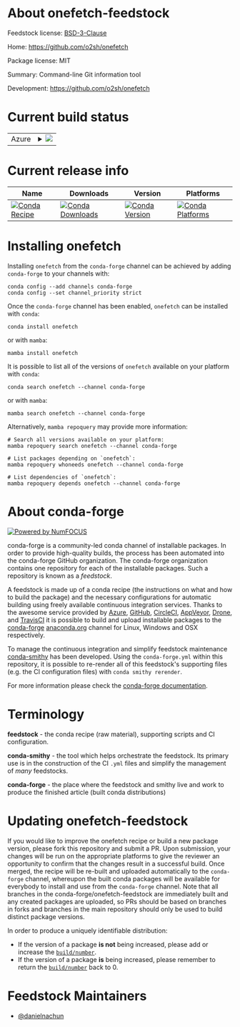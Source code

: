 About onefetch-feedstock
========================

Feedstock license: [BSD-3-Clause](https://github.com/conda-forge/onefetch-feedstock/blob/main/LICENSE.txt)

Home: https://github.com/o2sh/onefetch

Package license: MIT

Summary: Command-line Git information tool

Development: https://github.com/o2sh/onefetch

Current build status
====================


<table>
    
  <tr>
    <td>Azure</td>
    <td>
      <details>
        <summary>
          <a href="https://dev.azure.com/conda-forge/feedstock-builds/_build/latest?definitionId=24091&branchName=main">
            <img src="https://dev.azure.com/conda-forge/feedstock-builds/_apis/build/status/onefetch-feedstock?branchName=main">
          </a>
        </summary>
        <table>
          <thead><tr><th>Variant</th><th>Status</th></tr></thead>
          <tbody><tr>
              <td>linux_64</td>
              <td>
                <a href="https://dev.azure.com/conda-forge/feedstock-builds/_build/latest?definitionId=24091&branchName=main">
                  <img src="https://dev.azure.com/conda-forge/feedstock-builds/_apis/build/status/onefetch-feedstock?branchName=main&jobName=linux&configuration=linux%20linux_64_" alt="variant">
                </a>
              </td>
            </tr><tr>
              <td>osx_64</td>
              <td>
                <a href="https://dev.azure.com/conda-forge/feedstock-builds/_build/latest?definitionId=24091&branchName=main">
                  <img src="https://dev.azure.com/conda-forge/feedstock-builds/_apis/build/status/onefetch-feedstock?branchName=main&jobName=osx&configuration=osx%20osx_64_" alt="variant">
                </a>
              </td>
            </tr><tr>
              <td>win_64</td>
              <td>
                <a href="https://dev.azure.com/conda-forge/feedstock-builds/_build/latest?definitionId=24091&branchName=main">
                  <img src="https://dev.azure.com/conda-forge/feedstock-builds/_apis/build/status/onefetch-feedstock?branchName=main&jobName=win&configuration=win%20win_64_" alt="variant">
                </a>
              </td>
            </tr>
          </tbody>
        </table>
      </details>
    </td>
  </tr>
</table>

Current release info
====================

| Name | Downloads | Version | Platforms |
| --- | --- | --- | --- |
| [![Conda Recipe](https://img.shields.io/badge/recipe-onefetch-green.svg)](https://anaconda.org/conda-forge/onefetch) | [![Conda Downloads](https://img.shields.io/conda/dn/conda-forge/onefetch.svg)](https://anaconda.org/conda-forge/onefetch) | [![Conda Version](https://img.shields.io/conda/vn/conda-forge/onefetch.svg)](https://anaconda.org/conda-forge/onefetch) | [![Conda Platforms](https://img.shields.io/conda/pn/conda-forge/onefetch.svg)](https://anaconda.org/conda-forge/onefetch) |

Installing onefetch
===================

Installing `onefetch` from the `conda-forge` channel can be achieved by adding `conda-forge` to your channels with:

```
conda config --add channels conda-forge
conda config --set channel_priority strict
```

Once the `conda-forge` channel has been enabled, `onefetch` can be installed with `conda`:

```
conda install onefetch
```

or with `mamba`:

```
mamba install onefetch
```

It is possible to list all of the versions of `onefetch` available on your platform with `conda`:

```
conda search onefetch --channel conda-forge
```

or with `mamba`:

```
mamba search onefetch --channel conda-forge
```

Alternatively, `mamba repoquery` may provide more information:

```
# Search all versions available on your platform:
mamba repoquery search onefetch --channel conda-forge

# List packages depending on `onefetch`:
mamba repoquery whoneeds onefetch --channel conda-forge

# List dependencies of `onefetch`:
mamba repoquery depends onefetch --channel conda-forge
```


About conda-forge
=================

[![Powered by
NumFOCUS](https://img.shields.io/badge/powered%20by-NumFOCUS-orange.svg?style=flat&colorA=E1523D&colorB=007D8A)](https://numfocus.org)

conda-forge is a community-led conda channel of installable packages.
In order to provide high-quality builds, the process has been automated into the
conda-forge GitHub organization. The conda-forge organization contains one repository
for each of the installable packages. Such a repository is known as a *feedstock*.

A feedstock is made up of a conda recipe (the instructions on what and how to build
the package) and the necessary configurations for automatic building using freely
available continuous integration services. Thanks to the awesome service provided by
[Azure](https://azure.microsoft.com/en-us/services/devops/), [GitHub](https://github.com/),
[CircleCI](https://circleci.com/), [AppVeyor](https://www.appveyor.com/),
[Drone](https://cloud.drone.io/welcome), and [TravisCI](https://travis-ci.com/)
it is possible to build and upload installable packages to the
[conda-forge](https://anaconda.org/conda-forge) [anaconda.org](https://anaconda.org/)
channel for Linux, Windows and OSX respectively.

To manage the continuous integration and simplify feedstock maintenance
[conda-smithy](https://github.com/conda-forge/conda-smithy) has been developed.
Using the ``conda-forge.yml`` within this repository, it is possible to re-render all of
this feedstock's supporting files (e.g. the CI configuration files) with ``conda smithy rerender``.

For more information please check the [conda-forge documentation](https://conda-forge.org/docs/).

Terminology
===========

**feedstock** - the conda recipe (raw material), supporting scripts and CI configuration.

**conda-smithy** - the tool which helps orchestrate the feedstock.
                   Its primary use is in the construction of the CI ``.yml`` files
                   and simplify the management of *many* feedstocks.

**conda-forge** - the place where the feedstock and smithy live and work to
                  produce the finished article (built conda distributions)


Updating onefetch-feedstock
===========================

If you would like to improve the onefetch recipe or build a new
package version, please fork this repository and submit a PR. Upon submission,
your changes will be run on the appropriate platforms to give the reviewer an
opportunity to confirm that the changes result in a successful build. Once
merged, the recipe will be re-built and uploaded automatically to the
`conda-forge` channel, whereupon the built conda packages will be available for
everybody to install and use from the `conda-forge` channel.
Note that all branches in the conda-forge/onefetch-feedstock are
immediately built and any created packages are uploaded, so PRs should be based
on branches in forks and branches in the main repository should only be used to
build distinct package versions.

In order to produce a uniquely identifiable distribution:
 * If the version of a package **is not** being increased, please add or increase
   the [``build/number``](https://docs.conda.io/projects/conda-build/en/latest/resources/define-metadata.html#build-number-and-string).
 * If the version of a package **is** being increased, please remember to return
   the [``build/number``](https://docs.conda.io/projects/conda-build/en/latest/resources/define-metadata.html#build-number-and-string)
   back to 0.

Feedstock Maintainers
=====================

* [@danielnachun](https://github.com/danielnachun/)

